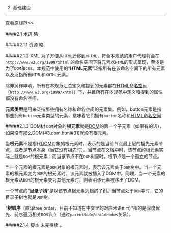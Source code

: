 2. 基础建设
-----
[查看原规范>>](http://www.w3.org/TR/2014/REC-html5-20141028/infrastructure.html,"查看原规范")

####2.1 术语
略

#####2.1.1 资源
略

#####2.1.2 XML
为了方便从`HTML`迁移到`XHTML`，符合本规范的用户代理将会在 `http://www.w3.org/1999/xhtml` 的命名空间下将元素以`HTML`的形式呈现，至少是为了`DOM`和`CSS`。本规范中使用的“**HTML元素**”泛指所有在该命名空间下的所有元素以及泛指所有`HTML`和`XHTML`元素。

除非另作申明，所有在本规范汇总定义和提到的元素都在[HTML命名空间](#28)（`http://www.w3.org/1999/xhtml`）下，并且所有在本规范中定义和提到的属性都没有命名空间。

**元素类型**是用来泛指那些拥有名称和命名空间的元素集。例如，button元素是指那些拥有`button`元素类型的元素，意味着它们拥有`button`名称和[HTML命名空间](#28)

#####2.1.3 DOM树
`DOM`对象的**根元素**就是[DOM](#3.dom.html#31)的第一个子元素（如果有的话），如果没有那么DOM(#3.dom.html#31)就没有根元素。

当**根元素**不是指代[DOM](#3.dom.html#31)对象的根元素时，表示的是当前节点最上层的祖先元素节点，或者是节点本身（当它没有祖先时）。当节点在文档中时，该节点的根元素实际上就是`DOM`的根元素；而当该节点不在`DOM`树里时，根节点是一个孤立的节点。

当一个元素的根元素是`DOM`对象的根元素时，表示该元素处于`DOM`树中。当一个元素的根元素变为`DOM`的根元素时，该元素就被插入了DOM中。同理，当一个元素的根元素从`DOM`的根元素变为其他元素时，则表明该元素被移出了DOM。

一个节点的“**目录子树**”是以该节点根元素为根的子树。当节点处于`DOM`中时，它的目录子树也就是`DOM`树。

“**树顺序**（直译tree order，目前不知道在中文里的对应术语π_π）”指的是深度优先、前序遍历相关`DOM`节点（通过`parentNode/childNodes`关系）。

#####2.1.4 脚本
未完待续...